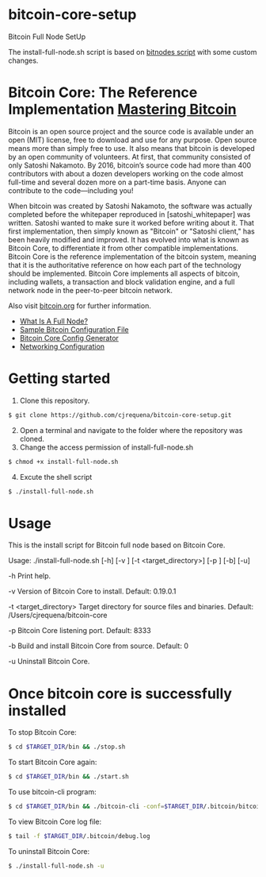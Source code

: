 # bitcoin-core-setup
Bitcoin Full Node SetUp

The install-full-node.sh script is based on [bitnodes script](https://bitnodes.io/install-full-node.sh) with some custom changes.

# Bitcoin Core: The Reference Implementation [Mastering Bitcoin](https://github.com/bitcoinbook/bitcoinbook/blob/develop/ch03.asciidoc)

Bitcoin is an open source project and the source code is available under an open (MIT) license, free to download and use for any purpose. Open source means more than simply free to use. It also means that bitcoin is developed by an open community of volunteers. At first, that community consisted of only Satoshi Nakamoto. By 2016, bitcoin’s source code had more than 400 contributors with about a dozen developers working on the code almost full-time and several dozen more on a part-time basis. Anyone can contribute to the code—including you!

When bitcoin was created by Satoshi Nakamoto, the software was actually completed before the whitepaper reproduced in [satoshi_whitepaper] was written. Satoshi wanted to make sure it worked before writing about it. That first implementation, then simply known as "Bitcoin" or "Satoshi client," has been heavily modified and improved. It has evolved into what is known as Bitcoin Core, to differentiate it from other compatible implementations. Bitcoin Core is the reference implementation of the bitcoin system, meaning that it is the authoritative reference on how each part of the technology should be implemented. Bitcoin Core implements all aspects of bitcoin, including wallets, a transaction and block validation engine, and a full network node in the peer-to-peer bitcoin network.


Also visit [bitcoin.org](https://bitcoin.org/en/bitcoin-core/) for further information.

-   [What Is A Full Node?](https://bitcoin.org/en/full-node#what-is-a-full-node)
-   [Sample Bitcoin Configuration File](https://github.com/bitcoin/bitcoin/blob/master/share/examples/bitcoin.conf)
-   [Bitcoin Core Config Generator](https://jlopp.github.io/bitcoin-core-config-generator/)
-   [Networking Configuration](https://bitcoin.org/en/full-node#network-configuration)

# Getting started

1.  Clone this repository.
```sh
$ git clone https://github.com/cjrequena/bitcoin-core-setup.git
```

2. Open a terminal and navigate to the folder where the repository was cloned.
3. Change the access permission of install-full-node.sh
```sh
$ chmod +x install-full-node.sh
```
4. Excute the shell script
```sh
$ ./install-full-node.sh
```

# Usage  
This is the install script for Bitcoin full node based on Bitcoin Core.

  Usage: ./install-full-node.sh [-h] [-v <version>] [-t <target_directory>] [-p <port>] [-b] [-u]

  -h
      Print help.

  -v <version>
      Version of Bitcoin Core to install.
      Default: 0.19.0.1

  -t <target_directory>
      Target directory for source files and binaries.
      Default: /Users/cjrequena/bitcoin-core

  -p <port>
      Bitcoin Core listening port.
      Default: 8333

  -b
      Build and install Bitcoin Core from source.
      Default: 0

  -u
      Uninstall Bitcoin Core.
      
# Once bitcoin core is successfully installed

To stop Bitcoin Core:
```sh
$ cd $TARGET_DIR/bin && ./stop.sh
```
  
To start Bitcoin Core again:
```sh
$ cd $TARGET_DIR/bin && ./start.sh
```

To use bitcoin-cli program:
```sh
$ cd $TARGET_DIR/bin && ./bitcoin-cli -conf=$TARGET_DIR/.bitcoin/bitcoin.conf getnetworkinfo
```

To view Bitcoin Core log file:
```sh
$ tail -f $TARGET_DIR/.bitcoin/debug.log
```

To uninstall Bitcoin Core:
```sh
$ ./install-full-node.sh -u
```
